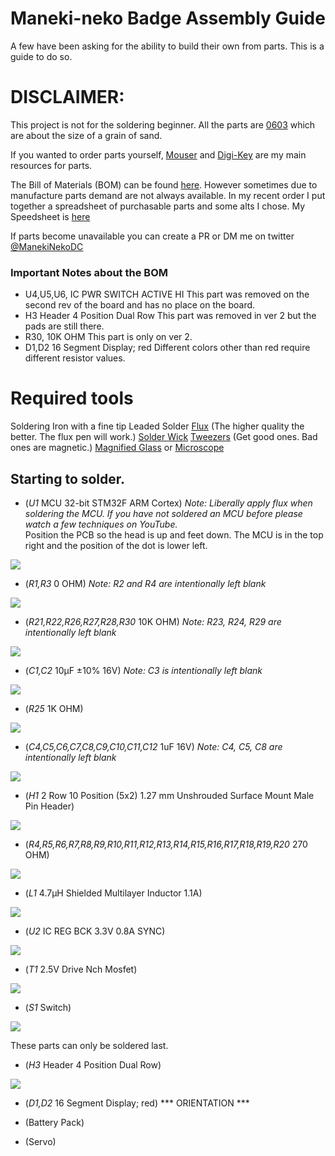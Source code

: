 # Maneki-neko Badge Assembly Guide

A few have been asking for the ability to build their own from parts. This is a guide to do so.

# DISCLAIMER:
This project is not for the soldering beginner. All the parts are [0603](https://en.wikipedia.org/wiki/Surface-mount_technology#Packages) which are about the size of a grain of sand.


If you wanted to order parts yourself, [Mouser](https://www.mouser.com/) and [Digi-Key](https://www.digikey.com/) are my main resources for parts.


The Bill of Materials (BOM) can be found [here](https://github.com/SeanLeftBelow/defcon26-meow/blob/master/pcb/dc26_maneki-neko_badge_fab_20180627/dc26_maneki-neko_badge_page01_20180627_commas.csv). However sometimes due to manufacture parts demand are not always available. In my recent order I put together a spreadsheet of purchasable parts and some alts I chose. My Speedsheet is [here](https://docs.google.com/spreadsheets/d/13uPpL5BdiQRk4fQEPqo-OPYJxFrPVoP4QA09e1TaAkI/edit?usp=sharing)


If parts become unavailable you can create a PR or DM me on twitter [@ManekiNekoDC](https://twitter.com/ManekiNekoDC)

### Important Notes about the BOM
- U4,U5,U6, IC PWR SWITCH ACTIVE HI
This part was removed on the second rev of the board and has no place on the board.
- H3	Header 4 Position Dual Row
This part was removed in ver 2 but the pads are still there.
- R30, 10K OHM
This part is only on ver 2.
- D1,D2	16 Segment Display; red
Different colors other than red require different resistor values.

# Required tools
Soldering Iron with a fine tip
Leaded Solder
[Flux](https://www.amazon.com/Tools-Harware-8310000186-Kester-Soldering/dp/B00YL1D3US/) (The higher quality the better. The flux pen will work.)
[Solder Wick](https://www.amazon.com/NTE-Electronics-SW02-10-No-Clean-Blue-098/dp/B0195UVWJ8/)
[Tweezers](https://www.amazon.com/gp/product/B0009K3IAK/) (Get good ones. Bad ones are magnetic.)
[Magnified Glass](https://www.amazon.com/Spectrum-Natural-Daylight-Magnifier-Mounting/dp/B00D5WM8EG/) or [Microscope](https://www.amazon.com/gp/product/B005C75IVM/)

## Starting to solder.
- (*U1*	MCU 32-bit STM32F ARM Cortex)
_Note: Liberally apply flux when soldering the MCU. If you have not soldered an MCU before please watch a few techniques on YouTube._  
Position the PCB so the head is up and feet down. The MCU is in the top right and the position of the dot is lower left.
<img src="https://github.com/SeanLeftBelow/defcon26-meow/blob/master/guide/img/u1.JPG" />  

- (*R1,R3*	0 OHM)
_Note: R2 and R4 are intentionally left blank_
<img src="https://github.com/SeanLeftBelow/defcon26-meow/blob/master/guide/img/r1-r3.JPG" />  

- (*R21,R22,R26,R27,R28,R30*	10K OHM)
_Note: R23, R24, R29 are intentionally left blank_
<img src="https://github.com/SeanLeftBelow/defcon26-meow/blob/master/guide/img/r21-r30.JPG" />  

- (*C1,C2*	10µF ±10% 16V)
_Note: C3 is intentionally left blank_
<img src="https://github.com/SeanLeftBelow/defcon26-meow/blob/master/guide/img/c1-c2.JPG" />  

- (*R25*	1K OHM)
<img src="https://github.com/SeanLeftBelow/defcon26-meow/blob/master/guide/img/r25.JPG" />  

- (*C4,C5,C6,C7,C8,C9,C10,C11,C12*	1uF 16V)
_Note: C4, C5, C8 are intentionally left blank_
<img src="https://github.com/SeanLeftBelow/defcon26-meow/blob/master/guide/img/c4-c12.JPG" />  

- (*H1*	2 Row 10 Position (5x2) 1.27 mm Unshrouded Surface Mount Male Pin Header)
<img src="https://github.com/SeanLeftBelow/defcon26-meow/blob/master/guide/img/h1.JPG" />  

- (*R4,R5,R6,R7,R8,R9,R10,R11,R12,R13,R14,R15,R16,R17,R18,R19,R20*	270 OHM)
<img src="https://github.com/SeanLeftBelow/defcon26-meow/blob/master/guide/img/r4-r20.JPG" />  

- (*L1*	4.7µH Shielded Multilayer Inductor 1.1A)
<img src="https://github.com/SeanLeftBelow/defcon26-meow/blob/master/guide/img/l1.JPG" />  

- (*U2*	IC REG BCK 3.3V 0.8A SYNC)
<img src="https://github.com/SeanLeftBelow/defcon26-meow/blob/master/guide/img/u2.JPG" />  

- (*T1*	2.5V Drive Nch Mosfet)
<img src="https://github.com/SeanLeftBelow/defcon26-meow/blob/master/guide/img/t1.JPG" />  

- (*S1* Switch)
<img src="https://github.com/SeanLeftBelow/defcon26-meow/blob/master/guide/img/s1.JPG" />  


These parts can only be soldered last.

- (*H3*	Header 4 Position Dual Row)
<img src="https://github.com/SeanLeftBelow/defcon26-meow/blob/master/guide/img/s1.JPG" />  

- (*D1,D2*	16 Segment Display; red)
*** ORIENTATION ***

- (Battery Pack)
- (Servo)
